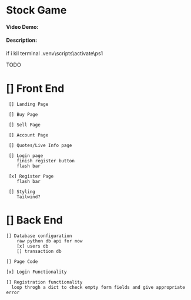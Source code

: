 
# Stock Game
#### Video Demo:  <URL HERE>
#### Description:

if i kil terminal
.venv\scripts\activate\ps1

TODO
# [] Front End
     [] Landing Page

     [] Buy Page 

     [] Sell Page

     [] Account Page

     [] Quotes/Live Info page

     [] Login page
        finish register button
        flash bar

     [x] Register Page
        flash bar
        
     [] Styling
        Tailwind?

# [] Back End
    [] Database configuration
        raw python db api for now
        [x] users db
        [] transaction db

    [] Page Code 

    [x] Login Functionality

    [] Registration functionality
      loop throgh a dict to check empty form fields and give appropriate error
